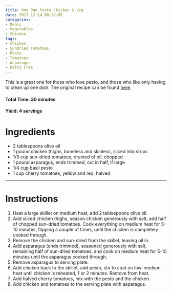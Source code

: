 ```yaml
---
title: One Pan Pesto Chicken & Veg
date: 2017-12-14 00:22:05
categories:
- Meals
- Vegetables
- Chicken
tags:
- Chicken
- Sundried Tomatoes
- Pesto
- Tomatoes
- Asparagus
- Dairy Free
---
```


This is a great one for those who love pesto, and those who like only having to clean up one dish. The original recipe can be found [here](http://juliasalbum.com/2016/06/one-pan-pesto-chicken-and-veggies/). 

<!--more-->

#### Total Time: 30 minutes
#### Yield: 4 servings

# Ingredients
- 2 tablespoons olive oil
- 1 pound chicken thighs, boneless and skinless, sliced into strips
- 1/3 cup sun-dried tomatoes, drained of oil, chopped
- 1 pound asparagus, ends trimmed, cut in half, if large
- 1/4 cup basil pesto
- 1 cup cherry tomatoes, yellow and red, halved

---

# Instructions
1. Heat a large skillet on medium heat, add 2 tablespoons olive oil. 
2. Add sliced chicken thighs, season chicken generously with salt, add half of chopped sun-dried tomatoes. Cook everything on medium heat for 5-10 minutes, flipping a couple of times, until the chicken is completely cooked through. 
3. Remove the chicken and sun-dried from the skillet, leaving oil in.
4. Add asparagus (ends trimmed), seasoned generously with salt, remaining half of sun-dried tomatoes, and cook on medium heat for 5-10 minutes until the asparagus cooked through. 
5. Remove asparagus to serving plate.
6. Add chicken back to the skillet, add pesto, stir to coat on low-medium heat until chicken is reheated, 1 or 2 minutes. Remove from heat. 
7. Add halved cherry tomatoes, mix with the pesto and the chicken. 
8. Add chicken and tomatoes to the serving plate with asparagus.

